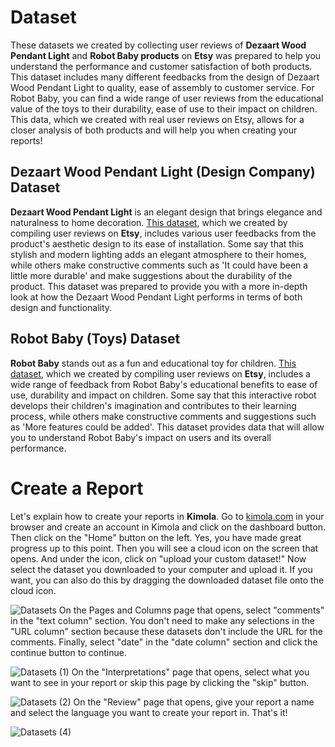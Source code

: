 # Dataset
These datasets we created by collecting user reviews of **Dezaart Wood Pendant Light** and **Robot Baby products** on **Etsy** was prepared to help you understand the performance and customer satisfaction of both products. This dataset includes many different feedbacks from the design of Dezaart Wood Pendant Light to quality, ease of assembly to customer service. For Robot Baby, you can find a wide range of user reviews from the educational value of the toys to their durability, ease of use to their impact on children. This data, which we created with real user reviews on Etsy, allows for a closer analysis of both products and will help you when creating your reports!
## Dezaart Wood Pendant Light (Design Company) Dataset
**Dezaart Wood Pendant Light** is an elegant design that brings elegance and naturalness to home decoration. [This dataset](https://github.com/Kimola/nlp-datasets/blob/main/etsy-reviews/Dezaart%20Wood%20Pendant%20Light%20(Design%20Company)%20-%20Etsy%20Product%20Reviews%20-%20English.csv), which we created by compiling user reviews on **Etsy**, includes various user feedbacks from the product's aesthetic design to its ease of installation. Some say that this stylish and modern lighting adds an elegant atmosphere to their homes, while others make constructive comments such as 'It could have been a little more durable' and make suggestions about the durability of the product. This dataset was prepared to provide you with a more in-depth look at how the Dezaart Wood Pendant Light performs in terms of both design and functionality.
## Robot Baby (Toys) Dataset
**Robot Baby** stands out as a fun and educational toy for children. [This dataset](https://github.com/Kimola/nlp-datasets/blob/main/etsy-reviews/Robot%20Baby%20(Toys)%20-%20Etsy%20Product%20Reviews%20-%20English.csv), which we created by compiling user reviews on **Etsy**, includes a wide range of feedback from Robot Baby's educational benefits to ease of use, durability and impact on children. Some say that this interactive robot develops their children's imagination and contributes to their learning process, while others make constructive comments and suggestions such as 'More features could be added'. This dataset provides data that will allow you to understand Robot Baby's impact on users and its overall performance.
# Create a Report
Let's explain how to create your reports in **Kimola**. Go to [kimola.com](https://kimola.com/) in your browser and create an account in Kimola and click on the dashboard button. Then click on the "Home" button on the left. Yes, you have made great progress up to this point. Then you will see a cloud icon on the screen that opens. And under the icon, click on "upload your custom dataset!" Now select the dataset you downloaded to your computer and upload it. If you want, you can also do this by dragging the downloaded dataset file onto the cloud icon.

![Datasets](https://github.com/user-attachments/assets/ce33675c-a9f7-423b-ae86-b5f780ace548)
On the Pages and Columns page that opens, select "comments" in the "text column" section. You don't need to make any selections in the "URL column" section because these datasets don't include the URL for the comments. Finally, select "date" in the "date column" section and click the continue button to continue.

![Datasets (1)](https://github.com/user-attachments/assets/2b8f2c62-a068-4ab6-9d52-488de5a2a731)
On the "Interpretations" page that opens, select what you want to see in your report or skip this page by clicking the "skip" button.

![Datasets (2)](https://github.com/user-attachments/assets/3df0df82-c89b-442b-b9e9-d498fbf09d2e)
On the "Review" page that opens, give your report a name and select the language you want to create your report in. That's it!

![Datasets (4)](https://github.com/user-attachments/assets/5dfb540a-f0d0-4711-a886-882e3fe4a04d)
